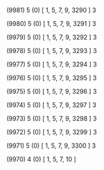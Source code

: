 (9981) 5 (0) [ 1, 5, 7, 9, 3290 ] 3 


(9980) 5 (0) [ 1, 5, 7, 9, 3291 ] 3 


(9979) 5 (0) [ 1, 5, 7, 9, 3292 ] 3 


(9978) 5 (0) [ 1, 5, 7, 9, 3293 ] 3 


(9977) 5 (0) [ 1, 5, 7, 9, 3294 ] 3 


(9976) 5 (0) [ 1, 5, 7, 9, 3295 ] 3 


(9975) 5 (0) [ 1, 5, 7, 9, 3296 ] 3 


(9974) 5 (0) [ 1, 5, 7, 9, 3297 ] 3 


(9973) 5 (0) [ 1, 5, 7, 9, 3298 ] 3 


(9972) 5 (0) [ 1, 5, 7, 9, 3299 ] 3 


(9971) 5 (0) [ 1, 5, 7, 9, 3300 ] 3 


(9970) 4 (0) [ 1, 5, 7, 10 ]  

